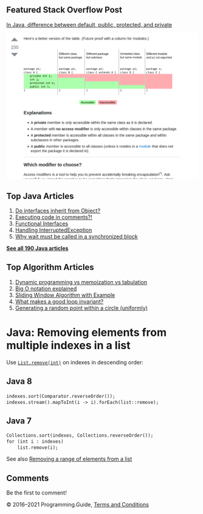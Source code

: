 



## Featured Stack Overflow Post

[In Java, difference between default, public, protected, and private](https://stackoverflow.com/a/33627846/276052)

[<img src="../images/so-featured-33627846.png" alt="StackOverflow screenshot thumbnail" class="screenshot" />](https://stackoverflow.com/a/33627846/276052)



## Top Java Articles

1.  [Do interfaces inherit from Object?](do-interfaces-inherit-from-object.html)
2.  [Executing code in comments?!](executing-code-in-comments.html)
3.  [Functional Interfaces](functional-interfaces.html)
4.  [Handling InterruptedException](handling-interrupted-exceptions.html)
5.  [Why wait must be called in a synchronized block](why-wait-must-be-in-synchronized.html)

[**See all 190 Java articles**](index.html)

## Top Algorithm Articles

1.  [Dynamic programming vs memoization vs tabulation](../dynamic-programming-vs-memoization-vs-tabulation.html)
2.  [Big O notation explained](../big-o-notation-explained.html)
3.  [Sliding Window Algorithm with Example](../sliding-window-example.html)
4.  [What makes a good loop invariant?](../what-makes-a-good-loop-invariant.html)
5.  [Generating a random point within a circle (uniformly)](../random-point-within-circle.html)

# Java: Removing elements from multiple indexes in a list

Use [`List.remove(int)`](https://docs.oracle.com/javase/8/docs/api/java/util/List.html#remove-int-) on indexes in descending order:

## Java 8

    indexes.sort(Comparator.reverseOrder());
    indexes.stream().mapToInt(i -> i).forEach(list::remove);

## Java 7

    Collections.sort(indexes, Collections.reverseOrder());
    for (int i : indexes)
        list.remove(i);

See also [Removing a range of elements from a list](removing-a-range-of-elements-from-a-list.html)

## Comments

Be the first to comment!

© 2016–2021 Programming.Guide, [Terms and Conditions](../terms-and-conditions.html)
